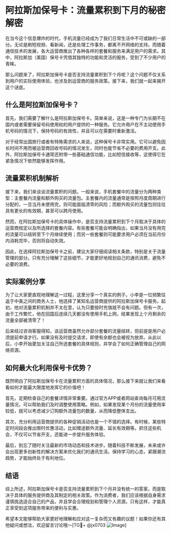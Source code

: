 # 阿拉斯加保号卡：流量累积到下月的秘密解密

在当今这个信息爆炸的时代，手机流量已经成为了我们日常生活中不可或缺的一部分。无论是刷短视频、看新闻，还是处理工作事务，都离不开网络的支持。而随着通信技术的发展，各大运营商推出了各种各样的套餐和服务来满足用户的需求。其中，阿拉斯加（美国）保号卡凭借其独特的功能和灵活的服务，受到了不少用户的青睐。

那么问题来了，阿拉斯加保号卡是否支持流量累积到下个月呢？这个问题不仅关系到用户的实际使用体验，也涉及到运营商的服务政策。接下来，我们就一起来揭开这个谜底。

## 什么是阿拉斯加保号卡？

首先，我们需要了解什么是阿拉斯加保号卡。简单来说，这是一种专门为长期不在国内或者需要保留号码使用权的用户提供的一种服务。它允许用户在不主动使用手机号码的情况下，保持号码的有效性，并且可以在需要时重新激活。

对于经常出国旅行或者有特殊需求的人来说，这种保号卡非常实用。它可以避免因长时间不用而被运营商回收号码的情况发生，同时也能节省不必要的费用开支。此外，阿拉斯加保号卡通常还附带一些基础通信功能，比如短信接收等，这使得它在紧急情况下依然能够发挥作用。

## 流量累积机制解析

接下来，我们来谈谈流量累积的问题。一般来说，手机套餐中的流量分为两种类型：主套餐内流量和额外购买的流量包。主套餐内的流量通常是按照月度周期进行分配的，一旦当月未使用完，则可能面临清零的风险；而额外购买的流量包则往往具有更长的有效期，甚至可以跨月使用。

然而，在阿拉斯加保号卡的具体操作中，是否支持流量累积到下个月取决于具体的运营商规定以及所选择的套餐内容。有些套餐可能会明确指出，如果当月没有用完的流量可以结转至下个月继续使用；而另一些套餐则可能要求用户必须在当前月份内消耗完毕，否则将自动失效。

因此，在选择阿拉斯加保号卡之前，建议大家仔细阅读相关条款，特别是关于流量管理的部分。只有充分理解了这些细节，才能更好地规划自己的通讯消费，避免不必要的浪费。

## 实际案例分享

为了让大家更直观地理解这一过程，这里分享一个真实的例子。小李是一位频繁往返于中美之间的商务人士，他选择了某知名运营商提供的阿拉斯加保号卡服务。起初，他对流量累积机制并不太在意，认为只要按时充值就不会有问题。但有一次，由于工作繁忙，他在回国后连续几天都没有使用手机上网，结果发现上个月剩余的流量全部被清零了！

后来经过咨询客服得知，该运营商虽然允许部分套餐的流量结转，但前提是用户必须提前申请才行。如果没有及时提交请求，即使有余额也会被视为放弃。从此以后，小李开始更加关注自己所选套餐的具体规则，并学会了如何正确管理自己的网络资源。

## 如何最大化利用保号卡优势？

既然明白了阿拉斯加保号卡在流量累积方面的具体情况，那么接下来就让我们来看看如何才能最大限度地发挥它的价值吧！

首先，定期检查自己的套餐详情非常重要。通过官方APP或者网站查询每月可用流量情况，可以帮助我们及时调整使用策略。例如，如果发现某个月份的流量使用率较低，就可以考虑减少订购额外流量包的数量，从而降低整体支出。

其次，充分利用运营商提供的各种促销活动也是一个不错的选择。有时候，某些特定时间段会推出限时优惠活动，比如赠送额外流量、延长有效期等。抓住这些机会，不仅可以节省开支，还能进一步提升服务体验。

最后，别忘了随时关注最新的市场动态和技术进步。随着科技不断发展，未来或许会出现更多创新性的解决方案来优化我们的通讯生活。保持学习的心态，紧跟潮流趋势，才能始终处于有利地位。

## 结语

综上所述，阿拉斯加保号卡是否支持流量累积到下个月并没有统一的答案，而是取决于具体的服务提供商及其制定的相关政策。作为消费者，我们应该根据自身需求谨慎挑选适合自己的产品，并且学会合理规划和管理个人资源。只有这样，才能真正享受到这项服务带来的便利与实惠。

希望本文能够帮助大家更好地理解和应对这一复杂而又有趣的议题！如果你还有其他疑问或想法，欢迎留言讨论哦～[TG💪+ @jx0703 ![Image](https://github.com/user-attachments/assets/dbca1d08-cadb-493c-b0ec-ad6f7a83f270)]